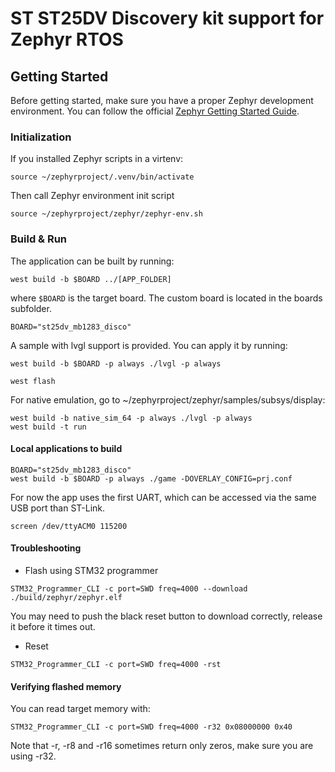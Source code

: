 # ST ST25DV Discovery kit support for Zephyr RTOS

## Getting Started

Before getting started, make sure you have a proper Zephyr development
environment. You can follow the official
[Zephyr Getting Started Guide](https://docs.zephyrproject.org/latest/getting_started/index.html).

### Initialization

If you installed Zephyr scripts in a virtenv:

```shell
source ~/zephyrproject/.venv/bin/activate
```

Then call Zephyr environment init script
```
source ~/zephyrproject/zephyr/zephyr-env.sh
```

### Build & Run

The application can be built by running:

```shell
west build -b $BOARD ../[APP_FOLDER]
```
where `$BOARD` is the target board.
The custom board is located in the boards subfolder.

```
BOARD="st25dv_mb1283_disco"
```

A sample with lvgl support is provided. You can apply it by running:

```
west build -b $BOARD -p always ./lvgl -p always
```

```shell
west flash
```

For native emulation, go to ~/zephyrproject/zephyr/samples/subsys/display:
```
west build -b native_sim_64 -p always ./lvgl -p always
west build -t run
```

#### Local applications to build
```shell
BOARD="st25dv_mb1283_disco"
west build -b $BOARD -p always ./game -DOVERLAY_CONFIG=prj.conf
```

For now the app uses the first UART, which can be accessed via the same USB port than ST-Link.
```shell
screen /dev/ttyACM0 115200
```

#### Troubleshooting
* Flash using STM32 programmer

```
STM32_Programmer_CLI -c port=SWD freq=4000 --download ./build/zephyr/zephyr.elf
```

You may need to push the black reset button to download correctly, release it before it times out.

* Reset
```
STM32_Programmer_CLI -c port=SWD freq=4000 -rst
```

#### Verifying flashed memory
You can read target memory with:
```
STM32_Programmer_CLI -c port=SWD freq=4000 -r32 0x08000000 0x40
```
Note that -r, -r8 and -r16 sometimes return only zeros, make sure you are using -r32.
